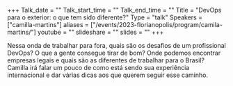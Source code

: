 +++
Talk_date = ""
Talk_start_time = ""
Talk_end_time = ""
Title = "DevOps para o exterior: o que tem sido diferente?"
Type = "talk"
Speakers = ["camilla-martins"]
aliases = ["/events/2023-florianopolis/program/camila-martins/"]
youtube = ""
slideshare = ""
slides = ""
+++

Nessa onda de trabalhar para fora, quais são os desafios de um profissional DevOps? O que a gente consegue tirar de bom? Onde podemos encontrar empresas legais e quais são as diferentes de trabalhar para o Brasil? Camilla irá falar um pouco de como está sendo sua experiência internacional e dar várias dicas aos que querem seguir esse caminho.
